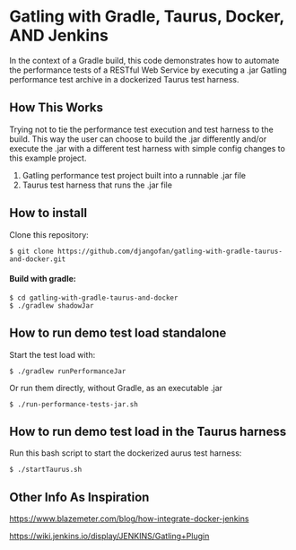 # Gatling with Gradle, Taurus, Docker, AND Jenkins

In the context of a Gradle build, this code demonstrates how to automate the performance tests of a RESTful Web Service by executing a .jar Gatling performance test archive in a dockerized Taurus test harness.

## How This Works

Trying not to tie the performance test execution and test harness to the build.  This way the user can choose to build the .jar differently and/or execute the .jar with a different test harness with simple config changes to this example project.

1. Gatling performance test project built into a runnable .jar file
2. Taurus test harness that runs the .jar file

## How to install 

Clone this repository:

```
$ git clone https://github.com/djangofan/gatling-with-gradle-taurus-and-docker.git
```

#### Build with **gradle**:

```
$ cd gatling-with-gradle-taurus-and-docker
$ ./gradlew shadowJar
```

##  How to run demo test load standalone

Start the test load with:
```
$ ./gradlew runPerformanceJar
```

Or run them directly, without Gradle, as an executable .jar

```
$ ./run-performance-tests-jar.sh
```


##  How to run demo test load in the Taurus harness

Run this bash script to start the dockerized aurus test harness:
```
$ ./startTaurus.sh
```

## Other Info As Inspiration

https://www.blazemeter.com/blog/how-integrate-docker-jenkins

https://wiki.jenkins.io/display/JENKINS/Gatling+Plugin


